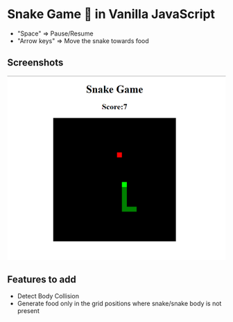 
# Snake Game 🐍 in Vanilla JavaScript
* "Space" => Pause/Resume 
* "Arrow keys" => Move the snake towards food 

## Screenshots

![App Screenshot](image.png)

## Features to add

- Detect Body Collision
- Generate food only in the grid positions where snake/snake body is not present



